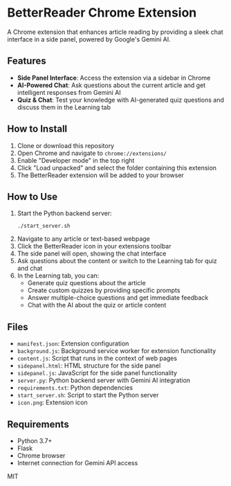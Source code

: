 # BetterReader Chrome Extension

A Chrome extension that enhances article reading by providing a sleek chat interface in a side panel, powered by Google's Gemini AI.

## Features

- **Side Panel Interface**: Access the extension via a sidebar in Chrome
- **AI-Powered Chat**: Ask questions about the current article and get intelligent responses from Gemini AI
- **Quiz & Chat**: Test your knowledge with AI-generated quiz questions and discuss them in the Learning tab

## How to Install

1. Clone or download this repository
2. Open Chrome and navigate to `chrome://extensions/`
3. Enable "Developer mode" in the top right
4. Click "Load unpacked" and select the folder containing this extension
5. The BetterReader extension will be added to your browser

## How to Use

1. Start the Python backend server:
   ```
   ./start_server.sh
   ```
2. Navigate to any article or text-based webpage
3. Click the BetterReader icon in your extensions toolbar
4. The side panel will open, showing the chat interface
5. Ask questions about the content or switch to the Learning tab for quiz and chat
6. In the Learning tab, you can:
   - Generate quiz questions about the article
   - Create custom quizzes by providing specific prompts
   - Answer multiple-choice questions and get immediate feedback
   - Chat with the AI about the quiz or article content

## Files

- `manifest.json`: Extension configuration
- `background.js`: Background service worker for extension functionality
- `content.js`: Script that runs in the context of web pages
- `sidepanel.html`: HTML structure for the side panel
- `sidepanel.js`: JavaScript for the side panel functionality
- `server.py`: Python backend server with Gemini AI integration
- `requirements.txt`: Python dependencies
- `start_server.sh`: Script to start the Python server
- `icon.png`: Extension icon

## Requirements

- Python 3.7+
- Flask
- Chrome browser
- Internet connection for Gemini API access

MIT
